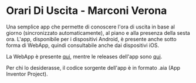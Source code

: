 # Orari Di Uscita - Marconi Verona

Una semplice app che permette di conoscere l'ora di uscita in base al giorno (sincronizzato automaticamente), al piano e alla presenza della sesta ora. L'app, disponibile per i dispositivi Android, è presente anche sotto forma di WebApp, quindi consultabile anche dai dispositivi iOS.

La WebApp è presente [qui](https://lorenzodbr.github.io/orario-uscita/), mentre le releases dell'app sono [qui](https://github.com/lorenzodbr/OrariDiUscita-MarconiVR/releases/).

Per chi lo desiderasse, il codice sorgente dell'app è in formato .aia (App Inventor Project).
